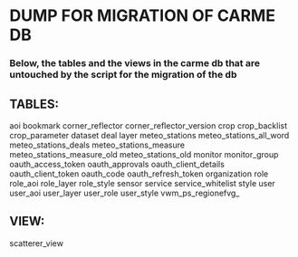 # DUMP FOR MIGRATION OF CARME DB
### Below, the tables and the views in the carme db that are untouched by the script for the migration of the db

## TABLES:

aoi
bookmark
corner_reflector
corner_reflector_version
crop
crop_backlist
crop_parameter
dataset
deal
layer
meteo_stations
meteo_stations_all_word
meteo_stations_deals
meteo_stations_measure
meteo_stations_measure_old
meteo_stations_old
monitor
monitor_group
oauth_access_token
oauth_approvals
oauth_client_details
oauth_client_token
oauth_code
oauth_refresh_token
organization
role
role_aoi
role_layer
role_style
sensor
service
service_whitelist
style
user
user_aoi
user_layer
user_role
user_style
vwm_ps_regionefvg_

## VIEW:
scatterer_view







